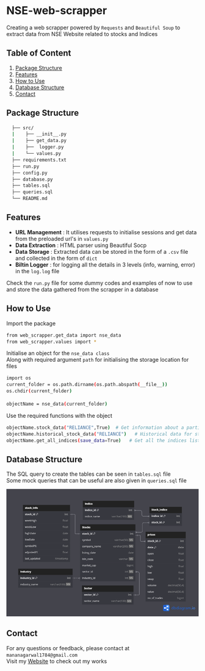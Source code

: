 # NSE-web-scrapper
Creating a web scrapper powered by `Requests` and `Beautiful Soup` to extract data from NSE Website related to stocks and Indices

## Table of Content
1. [Package Structure](#package-structure)
2. [Features](#features)
3. [How to Use](#how-to-use)
4. [Database Structure](#database-structure)
5. [Contact](#contact)

## Package Structure
```bash
  ├── src/
  |    ├── __init__.py
  |    ├── get_data.py
  |    ├──  logger.py
  |    └── values.py
  ├── requirements.txt
  ├── run.py
  ├── config.py
  ├── database.py
  ├── tables.sql
  ├── queries.sql
  └── README.md
```
## Features
* **URL Management** : It utilises requests to initialise sessions and get data from the preloaded url's in `values.py`
* **Data Extraction** : HTML parser using Beautiful Socp
* **Data Storage** : Extracted data can be stored in the form of a `.csv` file and collected in the form of `dict` 
* **Biltin Logger** :  for logging all the details in 3 levels (info, warning, error) in the `log.log` file

Check the `run.py` file for some dummy codes and examples of now to use and store the data gathered from the scrapper in a database

## How to Use

Import the package
```bash
from web_scrapper.get_data import nse_data
from web_scrapper.values import *
```
Initialise an object for the `nse_data class`
<br>Along with required argument `path` for initialising the storage location for files
```bash
import os
current_folder = os.path.dirname(os.path.abspath(__file__))
os.chdir(current_folder)

objectName = nse_data(current_folder) 
```
Use the required functions with the object
```bash
objectName.stock_data("RELIANCE",True)  # Get information about a particular stock
objectName.historical_stock_data("RELIANCE")   # Historical data for stock prices
objectName.get_all_indices(save_data=True)   # Get all the indices list along with the url
```

## Database Structure

The SQL query to create the tables can be seen in `tables.sql` file
<br>Some mock queries that can be useful are also given in `queries.sql` file

![Test Image 5](/database_schema.png)

## Contact 

For any questions or feedback, please contact at `mananagarwal1784@gmail.com` <br>
Visit my [Website](https://manan-portfolio.ddns.net/) to check out my works




